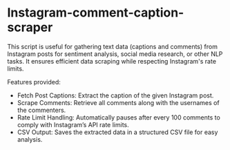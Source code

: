 # Instagram-comment-caption-scraper
This script is useful for gathering text data (captions and comments) from Instagram posts for sentiment analysis, social media research, or other NLP tasks. It ensures efficient data scraping while respecting Instagram's rate limits.

Features provided: 

* Fetch Post Captions: Extract the caption of the given Instagram post.
* Scrape Comments: Retrieve all comments along with the usernames of the commenters.
* Rate Limit Handling: Automatically pauses after every 100 comments to comply with Instagram’s API rate limits.
* CSV Output: Saves the extracted data in a structured CSV file for easy analysis.
